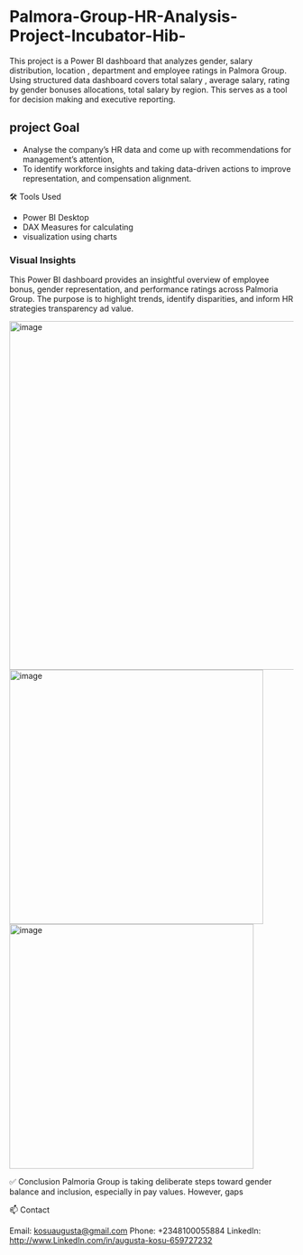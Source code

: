 # Palmora-Group-HR-Analysis-Project-Incubator-Hib-
This project is a Power BI dashboard that analyzes gender, salary distribution, location , department and employee ratings in Palmora Group. Using structured data dashboard covers total salary , average salary, rating by gender bonuses allocations, total salary by region. This serves as a tool for decision making and executive reporting.
## project Goal
- Analyse the company’s HR data and come up with recommendations for management’s attention,
 - To identify workforce insights and taking data-driven actions to improve representation, and compensation alignment.


🛠 Tools Used
- Power BI Desktop
- DAX Measures for calculating 
- visualization using charts

### Visual Insights
This Power BI dashboard provides an insightful overview of employee bonus, gender representation, and performance ratings across Palmoria Group. The purpose is to highlight trends, identify disparities, and inform HR strategies transparency ad value.




<img width="617" alt="image" src="https://github.com/user-attachments/assets/68479ce3-abbd-4ff5-aaf5-dd6c216f50c0" />
<img width="450" alt="image" src="https://github.com/user-attachments/assets/e135cff4-369c-4f2e-afe7-aae2cab54dbd" />
<img width="433" alt="image" src="https://github.com/user-attachments/assets/560bfb3a-5b17-4d3b-aad4-3ed38f0333c9" />


✅ Conclusion
Palmoria Group is taking deliberate steps toward gender balance and inclusion, especially in pay values. However, gaps 

📫 Contact

Email: kosuaugusta@gmail.com
Phone: +2348100055884
LinkedIn: http://www.LinkedIn.com/in/augusta-kosu-659727232

